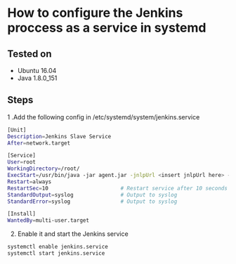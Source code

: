 # How to configure the Jenkins proccess as a service in systemd

## Tested on
  - Ubuntu 16.04
  - Java 1.8.0_151

## Steps

1 .Add the following config in /etc/systemd/system/jenkins.service

```sh
[Unit]
Description=Jenkins Slave Service
After=network.target

[Service]
User=root
WorkingDirectory=/root/
ExecStart=/usr/bin/java -jar agent.jar -jnlpUrl <insert jnlpUrl here> -secret <insert secret here> -workDir <"insert workspace here">
Restart=always
RestartSec=10                       # Restart service after 10 seconds if node service crashes
StandardOutput=syslog               # Output to syslog
StandardError=syslog                # Output to syslog

[Install]
WantedBy=multi-user.target
```

2. Enable it and start the Jenkins service 

```sh
systemctl enable jenkins.service
systemctl start jenkins.service
```
